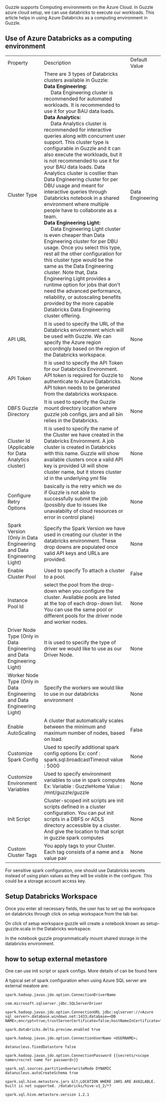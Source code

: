 
Guzzle supports Computing environments on the Azure Cloud. In Guzzle azure cloud setup, we can use databricks to execute our workloads. This article helps in using Azure Databricks as a computing environment in Guzzle.

## Use of Azure Databricks as a computing environment

<table>
  <tr>
    <td>Property </td>
    <td>Description</td>
    <td>Default Value</td>
  </tr>
  <tr>
    <td>Cluster Type</td>
    <td>
    There are 3 types of Databricks clusters available in Guzzle:<br/>
    <b>Data Engineering:</b><br/>
    &nbsp;&nbsp;&nbsp;&nbsp; Data Engineering cluster is recommended for automated workloads. It is recommended to use it for your BAU data loads.<br/>
    <b>Data Analytics:</b> <br/>
      &nbsp;&nbsp;&nbsp;&nbsp; Data Analytics cluster is recommended for interactive queries along with concurrent user support. This cluster type is configurable in Guzzle and it can also execute the workloads, but it is not recommended to use it for your BAU data loads. Data Analytics cluster is costlier than Data Engineering cluster for per DBU usage and meant for interactive queries through Databricks notebook in a shared environment where multiple people have to collaborate as a team.<br/>
    <b>Data Engineering Light:</b> <br/>
      &nbsp;&nbsp;&nbsp;&nbsp; Data Engineering Light cluster is even cheaper than Data Engineering cluster for per DBU usage. Once you select this type, rest all the other configuration for this cluster type would be the same as the Data Engineering cluster. Note that, Data Engineering Light provides a runtime option for jobs that don’t need the advanced performance, reliability, or autoscaling benefits provided by the more capable Databricks Data Engineering cluster offering.
  </td>
    <td>Data Engineering</td>
  </tr>
  <tr>
    <td>API URL</td>
    <td>It is used to specify the URL of the Databricks environment which will be used with Guzzle. We can specify the Azure region accordingly based on the region of the Databricks workspace.</td>
    <td>None</td>
  </tr>
  <tr>
    <td>API Token</td>
    <td>It is used to specify the API Token for our Databricks Environment. API token is required for Guzzle to authenticate to Azure Databricks. API token needs to be generated from the databricks workspace.</td>
    <td>None</td>
  </tr>
  <tr>
    <td>DBFS Guzzle Directory</td>
    <td>It is used to specify the Guzzle mount directory location where guzzle job configs, jars and all bin relies in the Databricks.</td>
    <td>None</td>
  </tr>
  <tr>
    <td>Cluster Id (Applicable for Data Analytics cluster)</td>
    <td>It is used to specify the name of the Cluster we have created in the Databricks Environment. A job cluster is created in Databricks with this name.
Guzzle will show available clusters once a valid API key is provided
UI will show cluster name, but it stores cluster id in the underlying yml file</td>
    <td>None</td>
  </tr>
  <tr>
    <td>Configure Retry Options</td>
    <td>basically is the retry which we do if Guzzle is not able to successfully submit the job (possibly due to issues like unavalabilty of cloud resources or error in control plane)</td>
    <td>None</td>
  </tr>
  <tr>
    <td>Spark Version (Only in Data Engineering and Data Engineering Light)</td>
    <td>Specify the Spark Version we have used in creating our cluster in the databricks environment.
These drop downs are populated once valid API keys and URLs are provided. </td>
    <td>None</td>
  </tr>
  <tr>
    <td>Enable Cluster Pool</td>
    <td>Used to specify To attach a cluster to a pool.</td>
    <td>False</td>
  </tr>
  <tr>
    <td>Instance Pool Id</td>
    <td>select the pool from the drop-down when you configure the cluster. Available pools are listed at the top of each drop-down list. You can use the same pool or different pools for the driver node and worker nodes.</td>
    <td>None</td>
  </tr>
  <tr>
    <td>Driver Node Type (Only in Data Engineering and Data Engineering Light)</td>
    <td>It is used to specify the type of driver we would like to use as our Driver Node.</td>
    <td>None</td>
  </tr>
  <tr>
    <td>Worker Node Type (Only in Data Engineering and Data Engineering Light)</td>
    <td>Specify the workers we would like to use in our databricks environment</td>
    <td>None</td>
  </tr>
  <tr>
    <td>Enable AutoScaling</td>
    <td>A cluster that automatically scales between the minimum and maximum number of nodes, based on load.</td>
    <td>False</td>
  </tr>
  <tr>
    <td>Customize Spark Config</td>
    <td>Used to specify additional spark config options 
Ex: conf : spark.sql.broadcastTimeout 
       value : 5000 </td>
    <td>None</td>
  </tr>
  <tr>
    <td>Customize Environment Variables</td>
    <td>Used to specify environment variables to use in spark computes
Ex: Variable : GuzzleHome
       Value    : /mnt/guzzle/guzzle</td>
    <td>None</td>
  </tr>
  <tr>
    <td>Init Script</td>
    <td>Cluster-scoped init scripts are init scripts defined in a cluster configuration.
You can put init scripts in a DBFS or ADLS directory accessible by a cluster. And give the location to that script in guzzle spark computes</td>
    <td>None</td>
  </tr>
  <tr>
    <td>Custom Cluster Tags</td>
    <td>You apply tags to your Cluster. Each tag consists of a name and a value pair</td>
    <td>None</td>
  </tr>
</table>


For sensitive spark configuration, one should use Databricks secrets instead of using plain values as they will be visible in the configure. This could be a storage account access key.

## Setup Databricks Workspace

Once you enter all necessary fields, the user has to set up the workspace on databricks through click on setup workspace from the tab bar.


On click of setup workspace guzzle will create a notebook known as setup-guzzle.scala in the Databricks workspace.

In the notebook guzzle programmatically mount shared storage in the databricks environment.

## how to setup external metastore

One can use init script or spark configs. More details of can be found here

A typical set of spark configuration when using Azure SQL server are external meatore are:

    spark.hadoop.javax.jdo.option.ConnectionDriverName 

    com.microsoft.sqlserver.jdbc.SQLServerDriver

    spark.hadoop.javax.jdo.option.ConnectionURL jdbc:sqlserver://<Azure sql server>.database.windows.net:1433;database=<DB NAME>;encrypt=true;trustServerCertificate=false;hostNameInCertificate=*.database.windows.net;loginTimeout=30;

    spark.databricks.delta.preview.enabled true

    spark.hadoop.javax.jdo.option.ConnectionUserName <USERNAME>;

    datanucleus.fixedDatastore false

    spark.hadoop.javax.jdo.option.ConnectionPassword {{secrets/<scope name>/<scret name for password>}}

    spark.sql.sources.partitionOverwriteMode DYNAMIC datanucleus.autoCreateSchema true

    spark.sql.hive.metastore.jars &lt;LOCATION WHERE JARS ARE AVAILABLE. built is not supported. /databricks/hive-v1_2/*?

    spark.sql.hive.metastore.version 1.2.1

